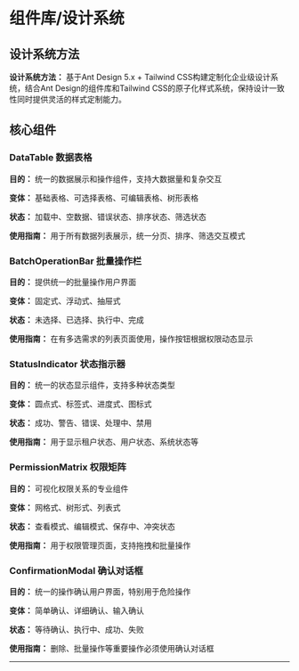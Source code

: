 # 组件库/设计系统

## 设计系统方法

**设计系统方法：** 基于Ant Design 5.x + Tailwind CSS构建定制化企业级设计系统，结合Ant Design的组件库和Tailwind CSS的原子化样式系统，保持设计一致性同时提供灵活的样式定制能力。

## 核心组件

### DataTable 数据表格

**目的：** 统一的数据展示和操作组件，支持大数据量和复杂交互

**变体：** 基础表格、可选择表格、可编辑表格、树形表格

**状态：** 加载中、空数据、错误状态、排序状态、筛选状态

**使用指南：** 用于所有数据列表展示，统一分页、排序、筛选交互模式

### BatchOperationBar 批量操作栏

**目的：** 提供统一的批量操作用户界面

**变体：** 固定式、浮动式、抽屉式

**状态：** 未选择、已选择、执行中、完成

**使用指南：** 在有多选需求的列表页面使用，操作按钮根据权限动态显示

### StatusIndicator 状态指示器

**目的：** 统一的状态显示组件，支持多种状态类型

**变体：** 圆点式、标签式、进度式、图标式

**状态：** 成功、警告、错误、处理中、禁用

**使用指南：** 用于显示租户状态、用户状态、系统状态等

### PermissionMatrix 权限矩阵

**目的：** 可视化权限关系的专业组件

**变体：** 网格式、树形式、列表式

**状态：** 查看模式、编辑模式、保存中、冲突状态

**使用指南：** 用于权限管理页面，支持拖拽和批量操作

### ConfirmationModal 确认对话框

**目的：** 统一的操作确认用户界面，特别用于危险操作

**变体：** 简单确认、详细确认、输入确认

**状态：** 等待确认、执行中、成功、失败

**使用指南：** 删除、批量操作等重要操作必须使用确认对话框

---
